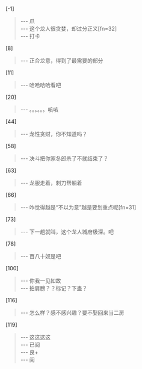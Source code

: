 
[-1] 
>--- 爪<br>
>--- 这个龙人很贪婪，却过分正义[fn=32]<br>
>--- 打卡<br>

[8] 
>--- 正合龙意，得到了最需要的部分<br>

[11] 
>--- 哈哈哈哈看吧<br>

[20] 
>--- 。。。。。。咳咳<br>

[44] 
>--- 龙性贪财，你不知道吗？<br>

[58] 
>--- 决斗把你家冬郎杀了不就结束了？<br>

[63] 
>--- 龙服走着，刺刀帮躺着<br>

[66] 
>--- 咋觉得越是“不以为意”越是要划重点呢[fn=31]<br>

[73] 
>--- 下一趟就叫，这个龙人城府极深。吧<br>

[78] 
>--- 百八十奴是吧<br>

[100] 
>--- 你我一见如故<br>
>--- 拍肩膀？？标记？下蛊？<br>

[116] 
>--- 怎么样？感不感兴趣？要不娶回来当二房<br>

[119] 
>--- 这这这这<br>
>--- 已阅<br>
>--- 良+<br>
>--- 阅<br>
